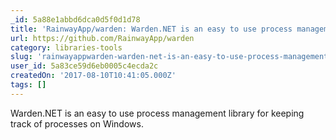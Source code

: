 ```yaml
---
_id: 5a88e1abbd6dca0d5f0d1d78
title: 'RainwayApp/warden: Warden.NET is an easy to use process management library for keeping track of processes on Windows.'
url: https://github.com/RainwayApp/warden
category: libraries-tools
slug: 'rainwayappwarden-warden-net-is-an-easy-to-use-process-management-library-for-keeping-track-of-proce'
user_id: 5a83ce59d6eb0005c4ecda2c
createdOn: '2017-08-10T10:41:05.000Z'
tags: []
---
```


Warden.NET is an easy to use process management library for keeping track of processes on Windows.

